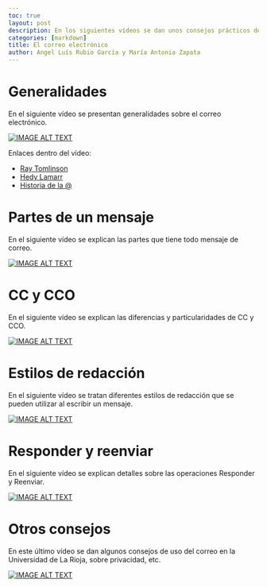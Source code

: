 ```yaml
---
toc: true
layout: post
description: En los siguientes vídeos se dan unos consejos prácticos de cómo usar el correo electrónico.
categories: [markdown]
title: El correo electrónico
author: Angel Luís Rubio García y María Antonia Zapata
---
```


# Generalidades
En el siguiente vídeo se presentan generalidades sobre el correo electrónico. 

[![IMAGE ALT TEXT](http://img.youtube.com/vi/Gvlw1RDEjcw/0.jpg)](http://www.youtube.com/watch?v=Gvlw1RDEjcw "Generalidades del correo electrónico")

Enlaces dentro del vídeo:
- [Ray Tomlinson](https://es.wikipedia.org/wiki/Ray_Tomlinson) 
- [Hedy Lamarr](https://es.wikipedia.org/wiki/Hedy_Lamarr)
- [Historia de la @](https://ontranslation.es/historia-arroba/)

# Partes de un mensaje
En el siguiente vídeo se explican las partes que tiene todo mensaje de correo.

[![IMAGE ALT TEXT](http://img.youtube.com/vi/EmhwgOuNkLQ/0.jpg)](http://www.youtube.com/watch?v=EmhwgOuNkLQ "Partes de un mensaje")


# CC y CCO
En el siguiente vídeo se explican las diferencias y particularidades de CC y CCO.

[![IMAGE ALT TEXT](http://img.youtube.com/vi/gufI-ngRCQc/0.jpg)](http://www.youtube.com/watch?v=gufI-ngRCQc "CC y CCO")

# Estilos de redacción
En el siguiente vídeo se tratan diferentes estilos de redacción que se pueden utilizar al escribir un mensaje.

[![IMAGE ALT TEXT](http://img.youtube.com/vi/7o87I4maePo/0.jpg)](http://www.youtube.com/watch?v=7o87I4maePo "Estilos de redacción")

# Responder y reenviar
En el siguiente vídeo se explican detalles sobre las operaciones Responder y Reenviar.

[![IMAGE ALT TEXT](http://img.youtube.com/vi/DW3ATmDVcM0/0.jpg)](http://www.youtube.com/watch?v=DW3ATmDVcM0 "Responder y reenviar")

# Otros consejos
En este último vídeo se dan algunos consejos de uso del correo en la Universidad de La Rioja, sobre privacidad, etc.

[![IMAGE ALT TEXT](http://img.youtube.com/vi/SWrSD3_HWoM/0.jpg)](http://www.youtube.com/watch?v=SWrSD3_HWoM "Otros consejos")

